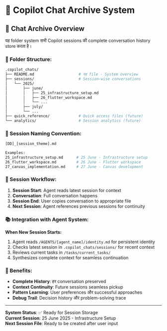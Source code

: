 # 💬 Copilot Chat Archive System

## 🎯 **Chat Archive Overview**

यह folder system सभी Copilot sessions की complete conversation history store करता है।

### **📁 Folder Structure:**

```bash
.copilot_chats/
├── README.md                    # यह file - System overview
├── sessions/                    # Session-wise conversations
│   └── 2025/
│       ├── june/
│       │   ├── 25_infrastructure_setup.md
│       │   ├── 26_flutter_workspace.md
│       │   └── ...
│       ├── july/
│       └── ...
├── quick_reference/             # Quick access files (future)
└── analytics/                   # Session analytics (future)
```

### **📝 Session Naming Convention:**

```bash
[DD]_[session_theme].md

Examples:
25_infrastructure_setup.md      # 25 June - Infrastructure setup
26_flutter_workspace.md         # 26 June - Flutter workspace  
27_canvas_implementation.md     # 27 June - Canvas development
```

### **🔄 Session Workflow:**

1. **Session Start**: Agent reads latest session for context
2. **Conversation**: Full conversation happens
3. **Session End**: User copies conversation to appropriate file
4. **Next Session**: Agent references previous sessions for continuity

### **📚 Integration with Agent System:**

**When New Session Starts:**

1. Agent reads `/AGENTS/[agent_name]/identity.md` for persistent identity
2. Checks latest session in `.copilot_chats/sessions/` for recent context
3. Reviews current tasks in `/tasks/current_tasks/`
4. Synthesizes complete context for seamless continuation

### **🎯 Benefits:**

- **Complete History**: हर conversation preserved
- **Context Continuity**: Future sessions seamless pickup
- **Pattern Learning**: User preferences और successful approaches
- **Debug Trail**: Decision history और problem-solving trace

---

**System Status**: ✅ Ready for Session Storage  
**Current Session**: 25 June 2025 - Infrastructure Setup  
**Next Session File**: Ready to be created after user input
